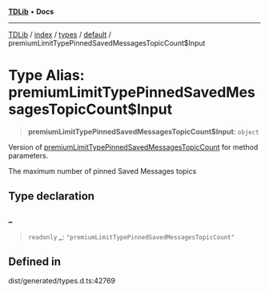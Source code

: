 [**TDLib**](../../../../../../README.md) • **Docs**

***

[TDLib](../../../../../../modules.md) / [index](../../../../../README.md) / [types](../../../README.md) / [default](../README.md) / premiumLimitTypePinnedSavedMessagesTopicCount$Input

# Type Alias: premiumLimitTypePinnedSavedMessagesTopicCount$Input

> **premiumLimitTypePinnedSavedMessagesTopicCount$Input**: `object`

Version of [premiumLimitTypePinnedSavedMessagesTopicCount](premiumLimitTypePinnedSavedMessagesTopicCount.md) for method parameters.

The maximum number of pinned Saved Messages topics

## Type declaration

### \_

> `readonly` **\_**: `"premiumLimitTypePinnedSavedMessagesTopicCount"`

## Defined in

dist/generated/types.d.ts:42769

